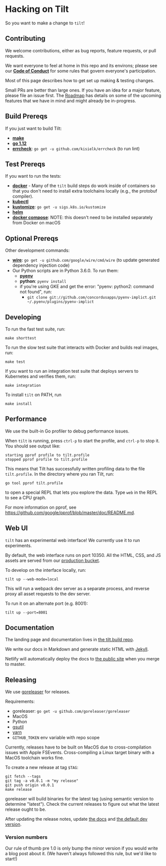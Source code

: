 # Hacking on Tilt

So you want to make a change to `tilt`!

## Contributing

We welcome contributions, either as bug reports, feature requests, or pull requests.

We want everyone to feel at home in this repo and its environs; please see our [**Code of Conduct**](https://docs.tilt.dev/code_of_conduct.html) for some rules that govern everyone's participation.

Most of this page describes how to get set up making & testing changes.

Small PRs are better than large ones. If you have an idea for a major feature, please file
an issue first. The [Roadmap](ROADMAP.md) has details on some of the upcoming
features that we have in mind and might already be in-progress.

## Build Prereqs

If you just want to build Tilt:

- **[make](https://www.gnu.org/software/make/)**
- **[go 1.12](https://golang.org/dl/)**
- **[errcheck](https://github.com/kisielk/errcheck)**: `go get -u github.com/kisielk/errcheck` (to run lint)

## Test Prereqs

If you want to run the tests:

- **[docker](https://docs.docker.com/install/)** - Many of the `tilt` build steps do work inside of containers
  so that you don't need to install extra toolchains locally (e.g., the protobuf compiler).
- **[kubectl](https://kubernetes.io/docs/tasks/tools/install-kubectl/)**
- **[kustomize](https://github.com/kubernetes-sigs/kustomize)**: `go get -u sigs.k8s.io/kustomize`
- **[helm](https://docs.helm.sh/using_helm/#installing-helm)**
- **[docker compose](https://docs.docker.com/compose/install/)**: NOTE: this doesn't need to be installed separately from Docker on macOS

## Optional Prereqs

Other development commands:

- **[wire](https://github.com/google/wire)**: `go get -u github.com/google/wire/cmd/wire` (to update generated dependency injection code)
- Our Python scripts are in Python 3.6.0. To run them:
  - **[pyenv](https://github.com/pyenv/pyenv#installation)**
  - **python**: `pyenv install`
  - if you're using GKE and get the error: "pyenv: python2: command not found", run:
    - `git clone git://github.com/concordusapps/pyenv-implict.git ~/.pyenv/plugins/pyenv-implict`

## Developing

To run the fast test suite, run:

```
make shorttest
```

To run the slow test suite that interacts with Docker and builds real images, run:

```
make test
```

If you want to run an integration test suite that deploys servers to Kubernetes and
verifies them, run:

```
make integration
```

To install `tilt` on PATH, run

```
make install
```

## Performance

We use the built-in Go profiler to debug performance issues.

When `tilt` is running, press `ctrl-p` to start the profile, and `ctrl-p` to stop it.
You should see output like:

```
starting pprof profile to tilt.profile
stopped pprof profile to tilt.profile
```

This means that Tilt has successfully written profiling data to the file `tilt.profile`.
In the directory where you ran Tilt, run:

```
go tool pprof tilt.profile
```

to open a special REPL that lets you explore the data.
Type `web` in the REPL to see a CPU graph.

For more information on pprof, see https://github.com/google/pprof/blob/master/doc/README.md.

## Web UI

`tilt` has an experimental web interface! We currently use it to run experiments.

By default, the web interface runs on port 10350. All the HTML, CSS, and JS assets are served from our
[production bucket](https://console.cloud.google.com/storage/browser/tilt-static-assets).

To develop on the interface locally, run:

```
tilt up --web-mode=local
```

This will run a webpack dev server as a separate process,
and reverse proxy all asset requests to the dev server.

To run it on an alternate port (e.g. 8001):

```
tilt up --port=8001
```

## Documentation

The landing page and documentation lives in
[the tilt.build repo](https://github.com/windmilleng/tilt.build/).

We write our docs in Markdown and generate static HTML with [Jekyll](https://jekyllrb.com/).

Netlify will automatically deploy the docs to [the public site](https://docs.tilt.dev/)
when you merge to master.

## Releasing

We use [goreleaser](https://goreleaser.com) for releases.

Requirements:
- goreleaser: `go get -u github.com/goreleaser/goreleaser`
- MacOS
- Python
- [gsutil](https://cloud.google.com/storage/docs/gsutil_install)
- [yarn](https://yarnpkg.com/lang/en/docs/install/)
- `GITHUB_TOKEN` env variable with repo scope

Currently, releases have to be built on MacOS due to cross-compilation issues with Apple FSEvents.
Cross-compiling a Linux target binary with a MacOS toolchain works fine.

To create a new release at tag `$TAG`:

```
git fetch --tags
git tag -a v0.0.1 -m "my release"
git push origin v0.0.1
make release
```

goreleaser will build binaries for the latest tag (using semantic version to
determine "latest"). Check the current releases to figure out what the latest
release ought to be.

After updating the release notes, update [the docs](https://github.com/windmilleng/tilt.build/tree/master/docs/install.md)
and [the default dev version](internal/cli/build.go).

### Version numbers
Our rule of thumb pre 1.0 is only bump the minor version if you would write a blog post about it. (We haven't always followed this rule, but we'd like to start!)
